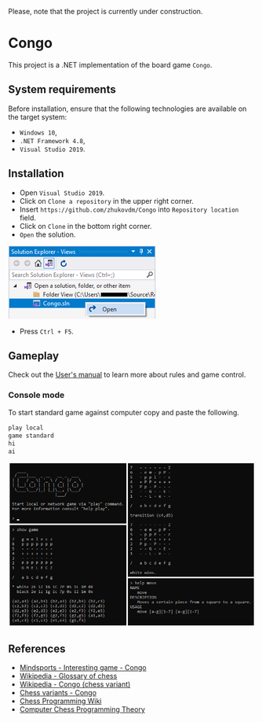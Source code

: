 Please, note that the project is currently under construction.

# Congo

This project is a .NET implementation of the board game `Congo`.

## System requirements

Before installation, ensure that the following technologies are available
on the target system:
- `Windows 10`,
- `.NET Framework 4.8`,
- `Visual Studio 2019`.

## Installation

- Open `Visual Studio 2019`.
- Click on `Clone a repository` in the upper right corner.
- Insert `https://github.com/zhukovdm/Congo` into `Repository location` field.
- Click on `Clone` in the bottom right corner.
- `Open` the solution.

![open](./assets/img/install.png)
- Press `Ctrl + F5`.

## Gameplay

Check out the [User's manual](./assets/doc/um.pdf) to learn more about rules
and game control.

### Console mode

To start standard game against computer copy and paste the following.
```console
play local
game standard
hi
ai
```

![open](./assets/img/console.png)

## References

- [Mindsports - Interesting game - Congo](https://www.mindsports.nl/index.php/side-dishes/interesting-games?start=2)
- [Wikipedia - Glossary of chess](https://en.wikipedia.org/wiki/Glossary_of_chess)
- [Wikipedia - Congo (chess variant)](https://en.wikipedia.org/wiki/Congo_(chess_variant))
- [Chess variants - Congo](https://www.chessvariants.com/ms.dir/congo.html)
- [Chess Programming Wiki](https://www.chessprogramming.org/)
- [Computer Chess Programming Theory](http://www.frayn.net/beowulf/theory.html)
